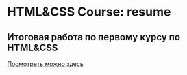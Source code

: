 # HTML&CSS Course: resume
## Итоговая работа по первому курсу по HTML&CSS
[Посмотреть можно здесь](https://aneysmont.github.io/HTML-CSS-Course-resume/)
